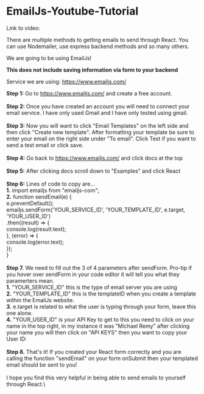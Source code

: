 # EmailJs-Youtube-Tutorial

Link to video: 

There are multiple methods to getting emails to send through React. You can use Nodemailer, use express backend methods and so many others. 

We are going to be using EmailJs!

**This does not include saving information via form to your backend**

Service we are using: https://www.emailjs.com/

**Step 1:** Go to https://www.emailjs.com/ and create a free account.\
\
**Step 2:** Once you have created an account you will need to connect your email service. I have only used Gmail and I have only tested using gmail.\
\
**Step 3:** Now you will want to click "Email Templates" on the left side and then click "Create new template". After formatting your template be sure to enter your email on the right side under "To email". Click Test if you want to send a test email or click save.\
\
**Step 4:** Go back to https://www.emailjs.com/ and click docs at the top\
\
**Step 5:** After clicking docs scroll down to "Examples" and click React\
\
**Step 6:** Lines of code to copy are...\
        **1.** import emailjs from "emailjs-com";\
        **2.**  function sendEmail(e) {\
              e.preventDefault();\
             emailjs.sendForm('YOUR_SERVICE_ID', 'YOUR_TEMPLATE_ID', e.target, 'YOUR_USER_ID')\
              .then((result) => {\
                console.log(result.text);\
              }, (error) => {\
                console.log(error.text);\
              });\
            }\
\
**Step 7.** We need to fill out the 3 of 4 parameters after sendForm. Pro-tip if you hover over sendForm in your code editor it will tell you what they paramerters mean.\
        **1.** "YOUR_SERVICE_ID" this is the type of email server you are using\
        **2.** "YOUR_TEMPLATE_ID" this is the templateID when you create a template within the EmailJs website.\
        **3.** e.target is related to what the user is typing through your form, leave this one alone.\
        **4.** "YOUR_USER_ID" is your API Key to get to this you need to click on your name in the top right, in my instance it was "Michael Remy" after clicking your name you will then click on "API KEYS" then you want to copy your User ID:\
\
**Step 8.** That's it! If you created your React form correctly and you are calling the function "sendEmail" on your form onSubmit then your templated email should be sent to you!\
\
I hope you find this very helpful in being able to send emails to yourself through React.\
